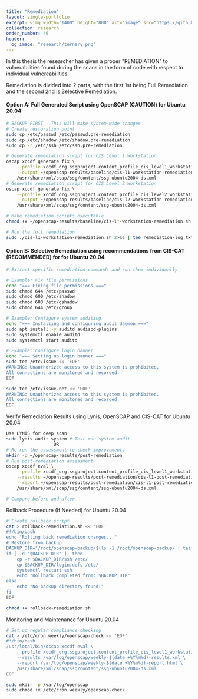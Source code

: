 ```yaml
---
title: "Remediation"
layout: single-portfolio
excerpt: <img width="1400" height="800" alt="image" src="https://github.com/user-attachments/assets/3706eba1-a06a-4673-93ad-8091d5632eb5" />
collection: research
order_number: 40
header: 
  og_image: "research/ternary.png"
---
```


In this thesis the researcher has given a proper "REMEDIATION" to vulnerabilities found during the scans in the form of code with respect to individual vulnereabilities.

Remediation is divided into 2 parts, with the first 1st being Full Remediation and the second 2nd is Selective Remediation.
#### Option A: Full Generated Script using OpenSCAP (CAUTION) for Ubuntu 20.04
```bash
# BACKUP FIRST - This will make system-wide changes
# Create restoration point
sudo cp /etc/passwd /etc/passwd.pre-remediation
sudo cp /etc/shadow /etc/shadow.pre-remediation
sudo cp -r /etc/ssh /etc/ssh.pre-remediation

# Generate remediation script for CIS Level 1 Workstation
oscap xccdf generate fix \
    --profile xccdf_org.ssgproject.content_profile_cis_level1_workstation \
    --output ~/openscap-results/baseline/cis-l1-workstation-remediation.sh \
    /usr/share/xml/scap/ssg/content/ssg-ubuntu2004-ds.xml
# Generate remediation script for CIS Level 2 Workstation
oscap xccdf generate fix \
    --profile xccdf_org.ssgproject.content_profile_cis_level2_workstation \
    --output ~/openscap-results/baseline/cis-l2-workstation-remediation.sh \
    /usr/share/xml/scap/ssg/content/ssg-ubuntu2004-ds.xml

# Make remediation scripts executable
chmod +x ~/openscap-results/baseline/cis-l*-workstation-remediation.sh

# Run the full remediation
sudo ./cis-l1-workstation-remediation.sh 2>&1 | tee remediation-log.txt
```
#### Option B: Selective Remediation using recommendations from CIS-CAT (**RECOMMENDED**) for for Ubuntu 20.04
```bash
# Extract specific remediation commands and run them individually

# Example: Fix file permissions
echo "=== Fixing file permissions ==="
sudo chmod 644 /etc/passwd
sudo chmod 600 /etc/shadow
sudo chmod 600 /etc/gshadow
sudo chmod 644 /etc/group

# Example: Configure system auditing
echo "=== Installing and configuring audit daemon ==="
sudo apt install -y auditd audispd-plugins
sudo systemctl enable auditd
sudo systemctl start auditd

# Example: Configure login banner
echo "=== Setting up login banner ==="
sudo tee /etc/issue << 'EOF'
WARNING: Unauthorized access to this system is prohibited.
All connections are monitored and recorded.
EOF

sudo tee /etc/issue.net << 'EOF'
WARNING: Unauthorized access to this system is prohibited.
All connections are monitored and recorded.
EOF
```
Verify Remediation Results using Lynis, OpenSCAP and CIS-CAT for Ubuntu 20.04
```bash
Use LYNIS for deep scan
sudo lynis audit system # Test run system audit
                  OR
# Re-run the assessment to check improvements
mkdir -p ~/openscap-results/post-remediation
# Run post-remediation assessment
oscap xccdf eval \
    --profile xccdf_org.ssgproject.content_profile_cis_level1_workstation \
    --results ~/openscap-results/post-remediation/cis-l1-post-remediation-results.xml \
    --report ~/openscap-results/post-remediation/cis-l1-post-remediation-report.html \
    /usr/share/xml/scap/ssg/content/ssg-ubuntu2004-ds.xml

# Compare before and after
```
Rollback Procedure (If Needed) for Ubuntu 20.04
```bash
# Create rollback script
cat > rollback-remediation.sh << 'EOF'
#!/bin/bash
echo "Rolling back remediation changes..."
# Restore from backup
BACKUP_DIR="/root/openscap-backup/$(ls -1 /root/openscap-backup/ | tail -1)"
if [ -d "$BACKUP_DIR" ]; then
    cp -r $BACKUP_DIR/ssh /etc/
    cp $BACKUP_DIR/login.defs /etc/
    systemctl restart ssh
    echo "Rollback completed from: $BACKUP_DIR"
else
    echo "No backup directory found!"
fi
EOF

chmod +x rollback-remediation.sh
```
Monitoring and Maintenance for Ubuntu 20.04
```bash
# Set up regular compliance checking
cat > /etc/cron.weekly/openscap-check << 'EOF'
#!/bin/bash
/usr/local/bin/oscap xccdf eval \
    --profile xccdf_org.ssgproject.content_profile_cis_level1_workstation \
    --results /var/log/openscap/weekly-$(date +%Y%m%d)-results.xml \
    --report /var/log/openscap/weekly-$(date +%Y%m%d)-report.html \
    /usr/share/xml/scap/ssg/content/ssg-ubuntu2004-ds.xml
EOF

sudo mkdir -p /var/log/openscap
sudo chmod +x /etc/cron.weekly/openscap-check
```
